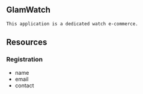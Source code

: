 ## GlamWatch 

    This application is a dedicated watch e-commerce. 

## Resources

### Registration    
-   name
-   email
-   contact

